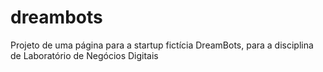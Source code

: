# dreambots
Projeto de uma página para a startup fictícia DreamBots, para a disciplina de Laboratório de Negócios Digitais
